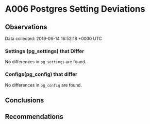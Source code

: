 # A006 Postgres Setting Deviations #

## Observations ##
Data collected: 2019-06-14 16:52:18 +0000 UTC  

### Settings (pg_settings) that Differ ###

No differences in `pg_settings` are found.

### Configs(pg_config) that differ ###

No differences in `pg_config` are found.



## Conclusions ##


## Recommendations ##

